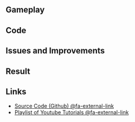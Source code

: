 ## Gameplay

## Code

## Issues and Improvements

## Result

## Links

*   [Source Code (Github) @fa-external-link ](https://github.com/Nick-Pearson/Transport-Game)
*   [Playlist of Youtube Tutorials @fa-external-link ](https://www.youtube.com/playlist?list=PLbqSTeoMZd-JmdgzeDP5OFeDzDo9xQ1ZW)
